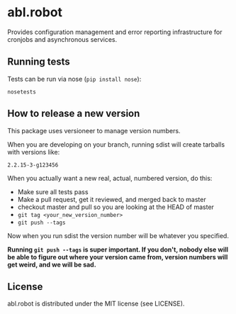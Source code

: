 # abl.robot

Provides configuration management and error reporting infrastructure
for cronjobs and asynchronous services.

## Running tests

Tests can be run via nose (`pip install nose`):

    nosetests

## How to release a new version

This package uses versioneer to manage version numbers.

When you are developing on your branch, running sdist will create
tarballs with versions like:

    2.2.15-3-g123456

When you actually want a new real, actual, numbered version, do this:

* Make sure all tests pass
* Make a pull request, get it reviewed, and merged back to master
* checkout master and pull so you are looking at the HEAD of master
* `git tag <your_new_version_number>`
* `git push --tags`

Now when you run sdist the version number will be whatever you
specified.

**Running `git push --tags` is super important. If you don't, nobody
else will be able to figure out where your version came from,
version numbers will get weird, and we will be sad.**

## License

abl.robot is distributed under the MIT license (see LICENSE).
